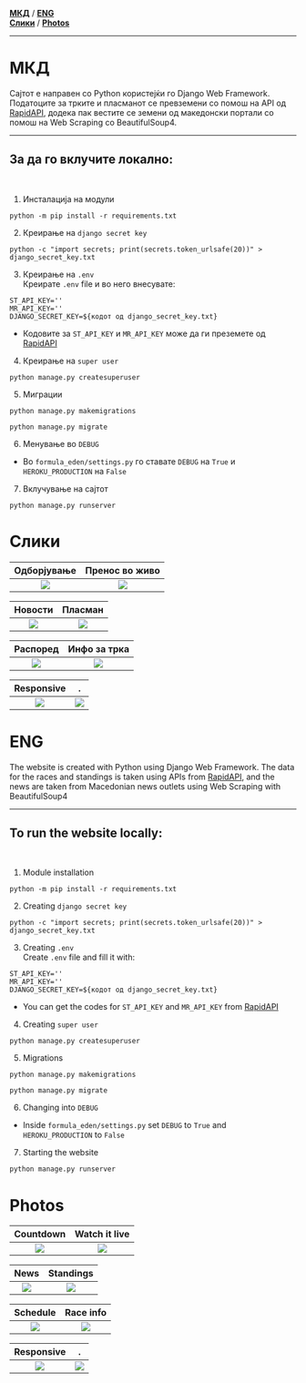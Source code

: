 [**МКД**](#МКД) / [**ENG**](#ENG)<br>
[**Слики**]() / [**Photos**]()
<hr>

# МКД 

Сајтот е направен со Python користејќи го Django Web Framework. Податоците за трките и пласманот се превземени со помош на API од [RapidAPI](https://rapidapi.com/), додека пак вестите се земени од македонски портали со помош на Web Scraping со BeautifulSoup4.
<hr>

## За да го вклучите локално:
<br>

1. Инсталација на модули
``` 
python -m pip install -r requirements.txt
```

2. Креирање на `django secret key`
```
python -c "import secrets; print(secrets.token_urlsafe(20))" > django_secret_key.txt
```

3. Креирање на `.env`<br>
Креирате `.env` file и во него внесувате:
```
ST_API_KEY=''
MR_API_KEY=''
DJANGO_SECRET_KEY=${кодот од django_secret_key.txt}
```
- Кодовите за `ST_API_KEY` и `MR_API_KEY` може да ги преземете од [RapidAPI](https://rapidapi.com/)

4. Креирање на `super user`
```
python manage.py createsuperuser
```
5. Миграции
```
python manage.py makemigrations
```
```
python manage.py migrate
```
6. Менување во `DEBUG`
- Во `formula_eden/settings.py` го ставате `DEBUG` на `True` и `HEROKU_PRODUCTION` на `False`
7. Вклучување на сајтот
```
python manage.py runserver
```

# Слики


Одборјување                |  Пренос во живо
:-------------------------:|:-------------------------:
![](banners/f1-pc.png)     |  ![](banners/livetv.png)


Новости                    |  Пласман
:-------------------------:|:-------------------------:
![](banners/novosti.png)   |  ![](banners/plasman.png)


Распоред                   |  Инфо за трка
:-------------------------:|:-------------------------:
![](banners/raspored.png)  |  ![](banners/trka.png)

Responsive                 | .
:------------------------:|:----------------------:
![](banners/f1-mb-sc.jpg) |  ![](banners\f1-novosti-mb.jpg)

# ENG 

The website is created with Python using Django Web Framework. The data for the races and standings is taken using APIs from [RapidAPI](https://rapidapi.com/), and the news are taken from Macedonian news outlets using Web Scraping with BeautifulSoup4
<hr>

## To run the website locally:
<br>

1. Module installation
``` 
python -m pip install -r requirements.txt
```

2. Creating `django secret key`
```
python -c "import secrets; print(secrets.token_urlsafe(20))" > django_secret_key.txt
```

3. Creating `.env`<br>
Create `.env` file and fill it with:
```
ST_API_KEY=''
MR_API_KEY=''
DJANGO_SECRET_KEY=${кодот од django_secret_key.txt}
```
- You can get the codes for `ST_API_KEY` and `MR_API_KEY` from [RapidAPI](https://rapidapi.com/)

4. Creating `super user`
```
python manage.py createsuperuser
```
5. Migrations
```
python manage.py makemigrations
```
```
python manage.py migrate
```
6. Changing into `DEBUG`
- Inside `formula_eden/settings.py` set `DEBUG` to `True` and `HEROKU_PRODUCTION` to `False`
7. Starting the website
```
python manage.py runserver
```

# Photos


Countdown                  |  Watch it live
:-------------------------:|:-------------------------:
![](banners/f1-pc.png)     |  ![](banners/livetv.png)


News                       |  Standings
:-------------------------:|:-------------------------:
![](banners/novosti.png)   |  ![](banners/plasman.png)


Schedule                   |  Race info
:-------------------------:|:-------------------------:
![](banners/raspored.png)  |  ![](banners/trka.png)

Responsive                 | .
:------------------------:|:----------------------:
![](banners/f1-mb-sc.jpg) |  ![](banners\f1-novosti-mb.jpg)
